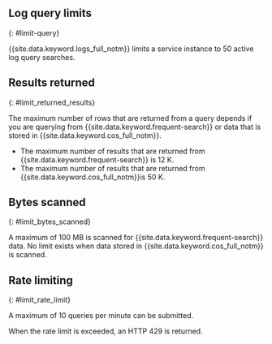 ## Log query limits
{: #limit-query}

{{site.data.keyword.logs_full_notm}} limits a service instance to 50 active log query searches.


## Results returned
{: #limit_returned_results}

The maximum number of rows that are returned from a query depends if you are querying from {{site.data.keyword.frequent-search}} or data that is stored in {{site.data.keyword.cos_full_notm}}.

* The maximum number of results that are returned from {{site.data.keyword.frequent-search}} is 12 K.
* The maximum number of results that are returned from {{site.data.keyword.cos_full_notm}}is 50 K.


## Bytes scanned
{: #limit_bytes_scanned}

A maximum of 100 MB is scanned for {{site.data.keyword.frequent-search}} data. No limit exists when data stored in {{site.data.keyword.cos_full_notm}} is scanned.


## Rate limiting
{: #limit_rate_limit}

A maximum of 10 queries per minute can be submitted.

When the rate limit is exceeded, an HTTP 429 is returned.
